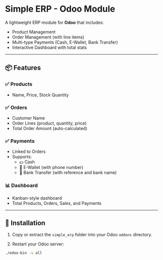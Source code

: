 # Simple ERP - Odoo Module

A lightweight ERP module for **Odoo** that includes:
- Product Management
- Order Management (with line items)
- Multi-type Payments (Cash, E-Wallet, Bank Transfer)
- Interactive Dashboard with total stats

---

## 📦 Features

### ✅ Products
- Name, Price, Stock Quantity

### ✅ Orders
- Customer Name
- Order Lines (product, quantity, price)
- Total Order Amount (auto-calculated)

### ✅ Payments
- Linked to Orders
- Supports:
  - 💵 Cash
  - 📱 E-Wallet (with phone number)
  - 🏦 Bank Transfer (with reference and bank name)

### 📊 Dashboard
- Kanban-style dashboard
- Total Products, Orders, Sales, and Payments

---

## 🚀 Installation

1. Copy or extract the `simple_erp` folder into your Odoo `addons` directory.

2. Restart your Odoo server:
```bash
./odoo-bin -u all
